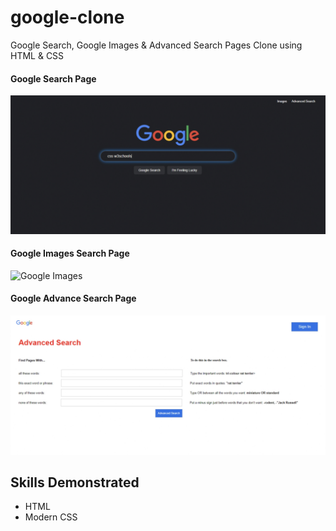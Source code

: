 # google-clone
Google Search, Google Images &amp; Advanced Search Pages Clone using HTML &amp; CSS

#### Google Search Page
![Google Index Page](google_index.jpg)

#### Google Images Search Page
![Google Images](google_images_jpg)

#### Google Advance Search Page
![Advance Search](advance_search.jpg)

## Skills Demonstrated
* HTML
* Modern CSS